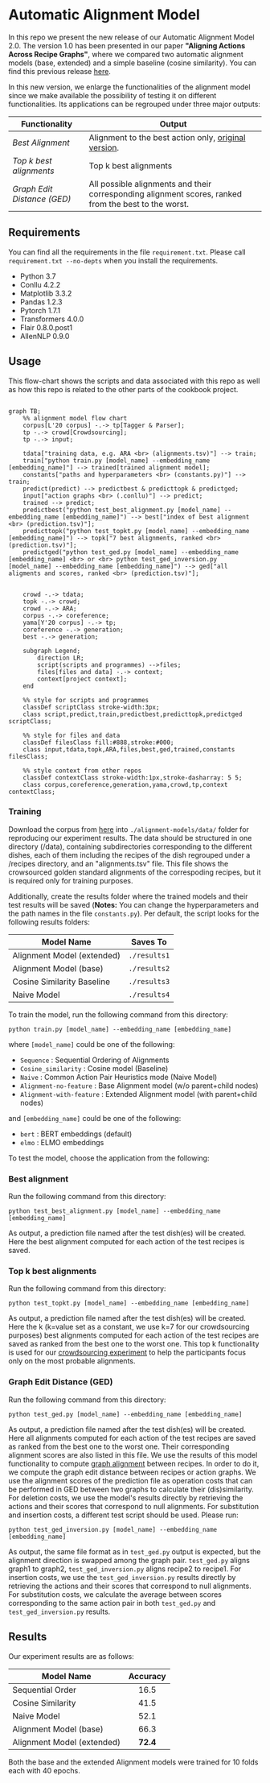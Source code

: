 # Automatic Alignment Model
In this repo we present the new release of our Automatic Alignment Model 2.0. The version 1.0 has been presented in our paper **"Aligning Actions Across Recipe Graphs"**, where we compared two automatic alignment models (base, extended) and a simple baseline (cosine similarity). You can find this previous release [here](https://github.com/interactive-cookbook/alignment-models/releases/tag/v1.1.0).

In this new version, we enlarge the functionalities of the alignment model since we make available the possibility of testing it on different functionalities.
Its applications can be regrouped under three major outputs:

Functionality | Output
--- | ---
*Best Alignment* |Alignment to the best action only, [original version](https://github.com/interactive-cookbook/alignment-models/releases/tag/v1.1.0).
*Top k best alignments* | Top k best alignments
*Graph Edit Distance (GED)* | All possible alignments and their corresponding alignment scores, ranked from the best to the worst.

## Requirements
You can find all the requirements in the file `requirement.txt`. Please call `requirement.txt --no-depts` when you install the requirements.
- Python 3.7
- Conllu 4.2.2
- Matplotlib 3.3.2
- Pandas 1.2.3
- Pytorch 1.7.1
- Transformers 4.0.0
- Flair 0.8.0.post1
- AllenNLP 0.9.0

## Usage

This flow-chart shows the scripts and data associated with this repo as well as how this repo is related to the other parts of the cookbook project.

```mermaid

graph TB;
    %% alignment model flow chart
    corpus[L'20 corpus] -.-> tp[Tagger & Parser];
    tp -.-> crowd[Crowdsourcing];
    tp -.-> input;

    tdata["training data, e.g. ARA <br> (alignments.tsv)"] --> train;
    train["python train.py [model_name] --embedding_name [embedding_name]"] --> trained[trained alignment model];
    constants["paths and hyperparameters <br> (constants.py)"] --> train;
    predict(predict) --> predictbest & predicttopk & predictged;
    input["action graphs <br> (.conllu)"] --> predict;
    trained --> predict;
    predictbest("python test_best_alignment.py [model_name] --embedding_name [embedding_name]") --> best["index of best alignment <br> (prediction.tsv)"];
    predicttopk("python test_topkt.py [model_name] --embedding_name [embedding_name]") --> topk["7 best alignments, ranked <br> (prediction.tsv)"];
    predictged("python test_ged.py [model_name] --embedding_name [embedding_name] <br> or <br> python test_ged_inversion.py [model_name] --embedding_name [embedding_name]") --> ged["all aligments and scores, ranked <br> (prediction.tsv)"];
    

    crowd -.-> tdata;
    topk -.-> crowd;
    crowd -.-> ARA;
    corpus -.-> coreference;
    yama[Y'20 corpus] -.-> tp;
    coreference -.-> generation;
    best -.-> generation;

    subgraph Legend;
        direction LR;
        script(scripts and programmes) -->files;
        files[files and data] -.-> context;
        context[project context];
    end

    %% style for scripts and programmes
    classDef scriptClass stroke-width:3px;
    class script,predict,train,predictbest,predicttopk,predictged scriptClass;

    %% style for files and data
    classDef filesClass fill:#888,stroke:#000;
    class input,tdata,topk,ARA,files,best,ged,trained,constants filesClass;

    %% style context from other repos
    classDef contextClass stroke-width:1px,stroke-dasharray: 5 5;
    class corpus,coreference,generation,yama,crowd,tp,context contextClass; 

```

### Training

Download the corpus from [here](https://github.com/interactive-cookbook/alignment-models/tree/main/data) into `./alignment-models/data/` folder for reproducing our experiment results. The data should be structured in one directory (/data), containing subdirectories corresponding to the different dishes, each of them including the recipes of the dish regrouped under a /recipes directory, and an "alignments.tsv" file. This file shows the crowsourced golden standard alignments of the correspoding recipes, but it is required only for training purposes.

Additionally, create the results folder where the trained models and their test results will be saved (**Notes:** You can change the hyperparameters and the path names in the file `constants.py`). Per default, the script looks for the following results folders:

Model Name | Saves To
--- | ---
Alignment Model (extended) | `./results1`
Alignment Model (base) | `./results2`
Cosine Similarity Baseline | `./results3`
Naive Model | `./results4`

To train the model, run the following command from this directory:

`python train.py [model_name] --embedding_name [embedding_name]`

where `[model_name]` could be one of the following:
- `Sequence` : Sequential Ordering of Alignments
- `Cosine_similarity` : Cosine model (Baseline)
- `Naive` :  Common Action Pair Heuristics mode (Naive Model)
- `Alignment-no-feature` : Base Alignment model (w/o parent+child nodes)
- `Alignment-with-feature` : Extended Alignment model (with parent+child nodes)

and `[embedding_name]` could be one of the following:
- `bert` : BERT embeddings (default)
- `elmo` : ELMO embeddings

To test the model, choose the application from the following:

### Best alignment

Run the following command from this directory:

`python test_best_alignment.py [model_name] --embedding_name [embedding_name]`

As output, a prediction file named after the test dish(es) will be created. Here the best alignment computed for each action of the test recipes is saved.

### Top k best alignments

Run the following command from this directory:

`python test_topkt.py [model_name] --embedding_name [embedding_name]`

As output, a prediction file named after the test dish(es) will be created. Here the k (k=value set as a constant, we use k=7 for our crowdsourcing purposes) best alignments computed for each action of the test recipes are saved as ranked from the best one to the worst one.
This top k functionality is used for our [crowdsourcing experiment](https://github.com/interactive-cookbook/crowdsourcing) to help the participants focus only on the most probable alignments.

### Graph Edit Distance (GED)

Run the following command from this directory:

`python test_ged.py [model_name] --embedding_name [embedding_name]`

As output, a prediction file named after the test dish(es) will be created. Here all alignments computed for each action of the test recipes are saved as ranked from the best one to the worst one. Their corresponding alignment scores are also listed in this file.
We use the results of this model functionality to compute [graph alignment](https://github.com/interactive-cookbook/graph-alignment) between recipes. In order to do it, we compute the graph edit distance between recipes or action graphs. We use the alignment scores of the prediction file as operation costs that can be performed in GED between two graphs to calculate their (dis)similarity. For deletion costs, we use the model's results directly by retrieving the actions and their scores that correspond to null alignments. For substitution and insertion costs, a different test script should be used. Please run:

`python test_ged_inversion.py [model_name] --embedding_name [embedding_name]`

As output, the same file format as in `test_ged.py` output is expected, but the alignment direction is swapped among the graph pair. `test_ged.py` aligns graph1 to graph2, `test_ged_inversion.py` aligns recipe2 to recipe1. For insertion costs, we use the `test_ged_inversion.py` results directly by retrieving the actions and their scores that correspond to null alignments. For substitution costs, we calculate the average between scores corresponding to the same action pair in both `test_ged.py` and `test_ged_inversion.py` results.


## Results

Our experiment results are as follows:

| Model Name | Accuracy |
| ---------- | :---: |
|Sequential Order | 16.5 |
|Cosine Similarity | 41.5 |
|Naive Model | 52.1 |
| Alignment Model (base) | 66.3 |
| Alignment Model (extended) | **72.4** |

Both the base and the extended Alignment models were trained for 10 folds each with 40 epochs.


